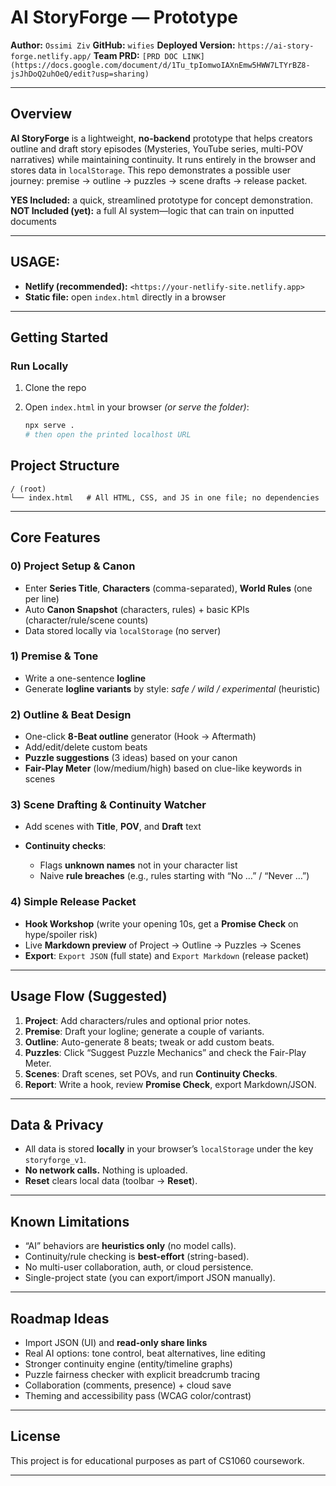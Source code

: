 # AI StoryForge — Prototype

**Author:** `Ossimi Ziv`
**GitHub:** `wifies`
**Deployed Version:** `https://ai-story-forge.netlify.app/`
**Team PRD:** `[PRD DOC LINK](https://docs.google.com/document/d/1Tu_tpIomwoIAXnEmw5HWW7LTYrBZ8-jsJhDoQ2uhOeQ/edit?usp=sharing)`

---

## Overview

**AI StoryForge** is a lightweight, **no-backend** prototype that helps creators outline and draft story episodes (Mysteries, YouTube series, multi-POV narratives) while maintaining continuity. It runs entirely in the browser and stores data in `localStorage`. This repo demonstrates a possible user journey: premise → outline → puzzles → scene drafts → release packet.

**YES Included:** a quick, streamlined prototype for concept demonstration.
**NOT Included (yet):** a full AI system—logic that can train on inputted documents

---

## USAGE:

* **Netlify (recommended):** `<https://your-netlify-site.netlify.app>`
* **Static file:** open `index.html` directly in a browser

---

## Getting Started

### Run Locally

1. Clone the repo
2. Open `index.html` in your browser
   *(or serve the folder)*:

   ```bash
   npx serve .
   # then open the printed localhost URL
   ```


## Project Structure

```
/ (root)
└── index.html   # All HTML, CSS, and JS in one file; no dependencies
```

---

## Core Features

### 0) Project Setup & Canon

* Enter **Series Title**, **Characters** (comma-separated), **World Rules** (one per line)
* Auto **Canon Snapshot** (characters, rules) + basic KPIs (character/rule/scene counts)
* Data stored locally via `localStorage` (no server)

### 1) Premise & Tone

* Write a one-sentence **logline**
* Generate **logline variants** by style: *safe / wild / experimental* (heuristic)

### 2) Outline & Beat Design

* One-click **8-Beat outline** generator (Hook → Aftermath)
* Add/edit/delete custom beats
* **Puzzle suggestions** (3 ideas) based on your canon
* **Fair-Play Meter** (low/medium/high) based on clue-like keywords in scenes

### 3) Scene Drafting & Continuity Watcher

* Add scenes with **Title**, **POV**, and **Draft** text
* **Continuity checks**:

  * Flags **unknown names** not in your character list
  * Naive **rule breaches** (e.g., rules starting with “No …” / “Never …”)

### 4) Simple Release Packet

* **Hook Workshop** (write your opening 10s, get a **Promise Check** on hype/spoiler risk)
* Live **Markdown preview** of Project → Outline → Puzzles → Scenes
* **Export**: `Export JSON` (full state) and `Export Markdown` (release packet)

---

## Usage Flow (Suggested)

1. **Project**: Add characters/rules and optional prior notes.
2. **Premise**: Draft your logline; generate a couple of variants.
3. **Outline**: Auto-generate 8 beats; tweak or add custom beats.
4. **Puzzles**: Click “Suggest Puzzle Mechanics” and check the Fair-Play Meter.
5. **Scenes**: Draft scenes, set POVs, and run **Continuity Checks**.
6. **Report**: Write a hook, review **Promise Check**, export Markdown/JSON.

---

## Data & Privacy

* All data is stored **locally** in your browser’s `localStorage` under the key `storyforge_v1`.
* **No network calls.** Nothing is uploaded.
* **Reset** clears local data (toolbar → **Reset**).

---

## Known Limitations

* “AI” behaviors are **heuristics only** (no model calls).
* Continuity/rule checking is **best-effort** (string-based).
* No multi-user collaboration, auth, or cloud persistence.
* Single-project state (you can export/import JSON manually).

---

## Roadmap Ideas

* Import JSON (UI) and **read-only share links**
* Real AI options: tone control, beat alternatives, line editing
* Stronger continuity engine (entity/timeline graphs)
* Puzzle fairness checker with explicit breadcrumb tracing
* Collaboration (comments, presence) + cloud save
* Theming and accessibility pass (WCAG color/contrast)

---

## License

This project is for educational purposes as part of CS1060 coursework.

---

